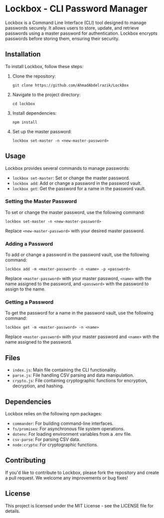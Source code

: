 # Lockbox - CLI Password Manager

Lockbox is a Command Line Interface (CLI) tool designed to manage passwords securely. It allows users to store, update, and retrieve passwords using a master password for authentication. Lockbox encrypts passwords before storing them, ensuring their security.

## Installation

To install Lockbox, follow these steps:

1. Clone the repository:
   ```
   git clone https://github.com/AhmadAbdelrazik/LockBox
   ```

2. Navigate to the project directory:
   ```
   cd lockbox
   ```

3. Install dependencies:
   ```
   npm install
   ```

4. Set up the master password:
   ```
   lockbox set-master -n <new-master-password>
   ```

## Usage

Lockbox provides several commands to manage passwords:

- `lockbox set-master`: Set or change the master password.
- `lockbox add`: Add or change a password in the password vault.
- `lockbox get`: Get the password for a name in the password vault.

### Setting the Master Password

To set or change the master password, use the following command:
```
lockbox set-master -n <new-master-password>
```

Replace `<new-master-password>` with your desired master password.

### Adding a Password

To add or change a password in the password vault, use the following command:
```
lockbox add -m <master-password> -n <name> -p <password>
```

Replace `<master-password>` with your master password, `<name>` with the name assigned to the password, and `<password>` with the password to assign to the name.

### Getting a Password

To get the password for a name in the password vault, use the following command:
```
lockbox get -m <master-password> -n <name>
```

Replace `<master-password>` with your master password and `<name>` with the name assigned to the password.

## Files

- `index.js`: Main file containing the CLI functionality.
- `parse.js`: File handling CSV parsing and data manipulation.
- `crypto.js`: File containing cryptographic functions for encryption, decryption, and hashing.

## Dependencies

Lockbox relies on the following npm packages:

- `commander`: For building command-line interfaces.
- `fs/promises`: For asynchronous file system operations.
- `dotenv`: For loading environment variables from a .env file.
- `csv-parse`: For parsing CSV data.
- `node:crypto`: For cryptographic functions.

## Contributing

If you'd like to contribute to Lockbox, please fork the repository and create a pull request. We welcome any improvements or bug fixes!

## License

This project is licensed under the MIT License - see the LICENSE file for details.